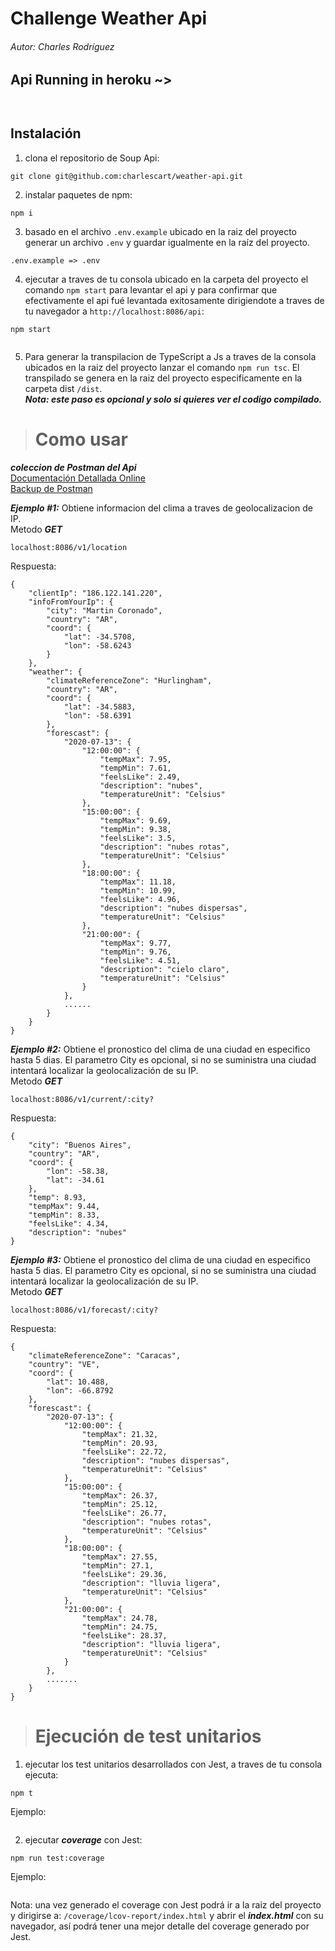 # Challenge Weather Api
###### Autor: Charles Rodríguez
## Api Running in heroku ~>
<p align="center">
<a target="_blank" rel="noopener noreferrer" href="https://weather-api-charles.herokuapp.com/v1">
<img src="https://tiansss.github.io/img/heroku.png" alt="" style=" margin: auto; display: block; max-width: 30%;">
</a>
</p>

<p align="center">
<img src="https://raw.githubusercontent.com/charlescart/weather-api/master/src/public/postman_api.gif" alt="" style="max-width:100%; margin: auto;display: block;">
</p>

## Instalación

1. clona el repositorio de Soup Api:
```
git clone git@github.com:charlescart/weather-api.git
```

2. instalar paquetes de npm:
```
npm i
```

3. basado en el archivo `.env.example` ubicado en la raiz del proyecto generar un archivo `.env` y guardar igualmente en la raíz del proyecto.
```
.env.example => .env
```
4. ejecutar a traves de tu consola ubicado en la carpeta del proyecto el comando `npm start` para levantar el api y para confirmar que efectivamente el api fué levantada exitosamente dirigiendote a traves de tu navegador a `http://localhost:8086/api`:
```
npm start
```
<p align="center">
<img src="https://raw.githubusercontent.com/charlescart/weather-api/master/src/public/npm%20start.gif" alt="" style="max-width:100%;margin: auto;display: block;">
</p>

5. Para generar la transpilacion de TypeScript a Js a traves de la consola ubicados en la raiz del proyecto lanzar el comando `npm run tsc`. El transpilado se genera en la raiz del proyecto especificamente en la carpeta dist `/dist`.
<br>***Nota: este paso es opcional y solo si quieres ver el codigo compilado.***


> # Como usar

***coleccion de Postman del Api***
<br> [Documentación Detallada Online](https://documenter.getpostman.com/view/11620246/T17Nb4nu)
<br> [Backup de Postman](https://github.com/charlescart/weather-api/blob/master/src/public/Weather%20Api.json)
>
***Ejemplo #1:*** Obtiene informacion del clima a traves de geolocalizacion de IP.
<br> Metodo ***GET***
```
localhost:8086/v1/location
```
Respuesta:
```
{
    "clientIp": "186.122.141.220",
    "infoFromYourIp": {
        "city": "Martin Coronado",
        "country": "AR",
        "coord": {
            "lat": -34.5708,
            "lon": -58.6243
        }
    },
    "weather": {
        "climateReferenceZone": "Hurlingham",
        "country": "AR",
        "coord": {
            "lat": -34.5883,
            "lon": -58.6391
        },
        "forescast": {
            "2020-07-13": {
                "12:00:00": {
                    "tempMax": 7.95,
                    "tempMin": 7.61,
                    "feelsLike": 2.49,
                    "description": "nubes",
                    "temperatureUnit": "Celsius"
                },
                "15:00:00": {
                    "tempMax": 9.69,
                    "tempMin": 9.38,
                    "feelsLike": 3.5,
                    "description": "nubes rotas",
                    "temperatureUnit": "Celsius"
                },
                "18:00:00": {
                    "tempMax": 11.18,
                    "tempMin": 10.99,
                    "feelsLike": 4.96,
                    "description": "nubes dispersas",
                    "temperatureUnit": "Celsius"
                },
                "21:00:00": {
                    "tempMax": 9.77,
                    "tempMin": 9.76,
                    "feelsLike": 4.51,
                    "description": "cielo claro",
                    "temperatureUnit": "Celsius"
                }
            },
            ......
        }
    }
}
```

>
***Ejemplo #2:*** Obtiene el pronostico del clima de una ciudad en especifico hasta 5 dias. El parametro City es opcional, si no se suministra una ciudad intentará localizar la geolocalización de su IP.
<br> Metodo ***GET***
```
localhost:8086/v1/current/:city?
```
Respuesta:
```
{
    "city": "Buenos Aires",
    "country": "AR",
    "coord": {
        "lon": -58.38,
        "lat": -34.61
    },
    "temp": 8.93,
    "tempMax": 9.44,
    "tempMin": 8.33,
    "feelsLike": 4.34,
    "description": "nubes"
}
```

>
***Ejemplo #3:*** Obtiene el pronostico del clima de una ciudad en especifico hasta 5 dias. El parametro City es opcional, si no se suministra una ciudad intentará localizar la geolocalización de su IP.
<br> Metodo ***GET***
```
localhost:8086/v1/forecast/:city?
```
Respuesta:
```
{
    "climateReferenceZone": "Caracas",
    "country": "VE",
    "coord": {
        "lat": 10.488,
        "lon": -66.8792
    },
    "forescast": {
        "2020-07-13": {
            "12:00:00": {
                "tempMax": 21.32,
                "tempMin": 20.93,
                "feelsLike": 22.72,
                "description": "nubes dispersas",
                "temperatureUnit": "Celsius"
            },
            "15:00:00": {
                "tempMax": 26.37,
                "tempMin": 25.12,
                "feelsLike": 26.77,
                "description": "nubes rotas",
                "temperatureUnit": "Celsius"
            },
            "18:00:00": {
                "tempMax": 27.55,
                "tempMin": 27.1,
                "feelsLike": 29.36,
                "description": "lluvia ligera",
                "temperatureUnit": "Celsius"
            },
            "21:00:00": {
                "tempMax": 24.78,
                "tempMin": 24.75,
                "feelsLike": 28.37,
                "description": "lluvia ligera",
                "temperatureUnit": "Celsius"
            }
        },
        .......
    }
}
```

> # Ejecución de test unitarios
1. ejecutar los test unitarios desarrollados con Jest, a traves de tu consola ejecuta:
```
npm t
```
Ejemplo:
<p align="center">
<img src="https://raw.githubusercontent.com/charlescart/weather-api/master/src/public/npm%20t.gif" alt="" style="max-width:100%;margin: auto;display: block;">
</p>

2. ejecutar ***coverage*** con Jest:
```
npm run test:coverage
```
Ejemplo:
<p align="center">
<img src="https://raw.githubusercontent.com/charlescart/weather-api/master/src/public/npm%20run%20test_coverage.gif" alt="" style="max-width:100%;margin: auto;display: block;">
</p>

Nota: una vez generado el coverage con Jest podrá ir a la raiz del proyecto y dirigirse a:  `/coverage/lcov-report/index.html` y abrir el ***index.html*** con su navegador, así podrá tener una mejor detalle del coverage generado por Jest. 

<p align="center">
<img src="https://raw.githubusercontent.com/charlescart/weather-api/master/src/public/coverage_html.gif" alt="" style="margin: auto;display: block;">
</p>